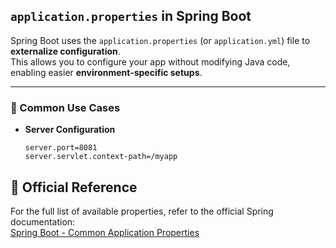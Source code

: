 ## `application.properties` in Spring Boot

Spring Boot uses the `application.properties` (or `application.yml`) file to **externalize configuration**.  
This allows you to configure your app without modifying Java code, enabling easier **environment-specific setups**.

---

### 🔧 Common Use Cases

- **Server Configuration**
  ```properties
  server.port=8081
  server.servlet.context-path=/myapp
  ```

## 🔗 Official Reference

For the full list of available properties, refer to the official Spring documentation:  
[Spring Boot - Common Application Properties](https://docs.spring.io/spring-boot/appendix/application-properties/index.html)
